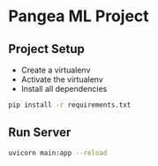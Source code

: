 # Pangea ML Project

## Project Setup

* Create a virtualenv 
* Activate the virtualenv
* Install all dependencies
```bash
pip install -r requirements.txt
```
## Run Server 

```bash
uvicorn main:app --reload
```
